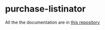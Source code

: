 # purchase-listinator

All the the documentation are in [this repository](https://github.com/gumberss/FinanceControlinatorDocs/tree/main/Features/Purchase%20Listinator)
